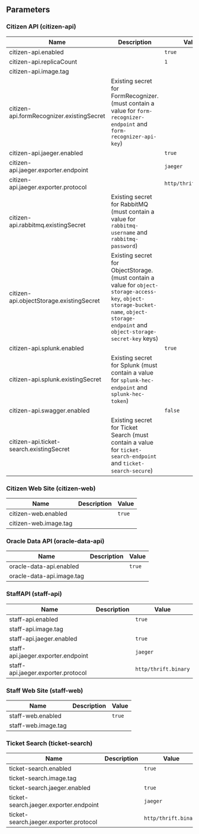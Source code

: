 
## Parameters

### Citizen API (citizen-api)

| Name                      | Description                                              | Value  |
| ------------------------- | -------------------------------------------------------- | ------ |
| citizen-api.enabled       |                                                          | `true` |
| citizen-api.replicaCount     |                                                          | `1`  |
| citizen-api.image.tag     |                                                          |        |
| citizen-api.formRecognizer.existingSecret | Existing secret for FormRecognizer. (must contain a value for `form-recognizer-endpoint` and `form-recognizer-api-key`) 
| citizen-api.jaeger.enabled | | `true` |
| citizen-api.jaeger.exporter.endpoint | | `jaeger` |
| citizen-api.jaeger.exporter.protocol | | `http/thrift.binary` |
| citizen-api.rabbitmq.existingSecret | Existing secret for RabbitMQ (must contain a value for `rabbitmq-username` and `rabbitmq-password`) | |
| citizen-api.objectStorage.existingSecret | Existing secret for ObjectStorage. (must contain a value for `object-storage-access-key`, `object-storage-bucket-name`, `object-storage-endpoint` and `object-storage-secret-key` keys) | |
| citizen-api.splunk.enabled | | `true` |
| citizen-api.splunk.existingSecret | Existing secret for Splunk (must contain a value for `splunk-hec-endpoint` and `splunk-hec-token`) | |
| citizen-api.swagger.enabled | | `false` |
| citizen-api.ticket-search.existingSecret | Existing secret for Ticket Search (must contain a value for `ticket-search-endpoint` and `ticket-search-secure`) | |

### Citizen Web Site (citizen-web)

| Name                      | Description                                              | Value  |
| ------------------------- | -------------------------------------------------------- | ------ |
| citizen-web.enabled       |                                                          | `true` |
| citizen-web.image.tag     |                                                          |        |

### Oracle Data API (oracle-data-api)

| Name                      | Description                                              | Value |
| ------------------------- | -------------------------------------------------------- | ----- |
| oracle-data-api.enabled       |                                                          | `true` |
| oracle-data-api.image.tag     |                                                          |        |

### StaffAPI (staff-api)

| Name                      | Description                                              | Value |
| ------------------------- | -------------------------------------------------------- | ----- |
| staff-api.enabled       |                                                          | `true` |
| staff-api.image.tag     |                                                          |        |
| staff-api.jaeger.enabled | | `true` |
| staff-api.jaeger.exporter.endpoint | | `jaeger` |
| staff-api.jaeger.exporter.protocol | | `http/thrift.binary` |

### Staff Web Site (staff-web)

| Name                      | Description                                              | Value |
| ------------------------- | -------------------------------------------------------- | ----- |
| staff-web.enabled       |                                                          | `true` |
| staff-web.image.tag     |                                                          |        |

### Ticket Search (ticket-search)

| Name                      | Description                                              | Value |
| ------------------------- | -------------------------------------------------------- | ----- |
| ticket-search.enabled       |                                                          | `true` |
| ticket-search.image.tag     |                                                          |        |
| ticket-search.jaeger.enabled | | `true` |
| ticket-search.jaeger.exporter.endpoint | | `jaeger` |
| ticket-search.jaeger.exporter.protocol | | `http/thrift.binary` |
